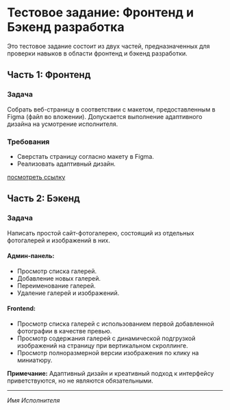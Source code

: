 # Тестовое задание: Фронтенд и Бэкенд разработка

Это тестовое задание состоит из двух частей, предназначенных для проверки навыков в области фронтенд и бэкенд разработки.

## Часть 1: Фронтенд
### Задача
Собрать веб-страницу в соответствии с макетом, предоставленным в Figma (файл во вложении). Допускается выполнение адаптивного дизайна на усмотрение исполнителя.

### Требования
- Сверстать страницу согласно макету в Figma.
- Реализовать адаптивный дизайн.

 [посмотреть ссылку](https://vladimirmakarof.github.io/test-project_stekspb/Trafico/index.html)

## Часть 2: Бэкенд
### Задача
Написать простой сайт-фотогалерею, состоящий из отдельных фотогалерей и изображений в них.

#### Админ-панель:
- Просмотр списка галерей.
- Добавление новых галерей.
- Переименование галерей.
- Удаление галерей и изображений.

#### Frontend:
- Просмотр списка галерей с использованием первой добавленной фотографии в качестве превью.
- Просмотр содержания галерей с динамической подгрузкой изображений на страницу при вертикальном скроллинге.
- Просмотр полноразмерной версии изображения по клику на миниатюру.

**Примечание:** Адаптивный дизайн и креативный подход к интерфейсу приветствуются, но не являются обязательными.

---
_Имя Исполнителя_
